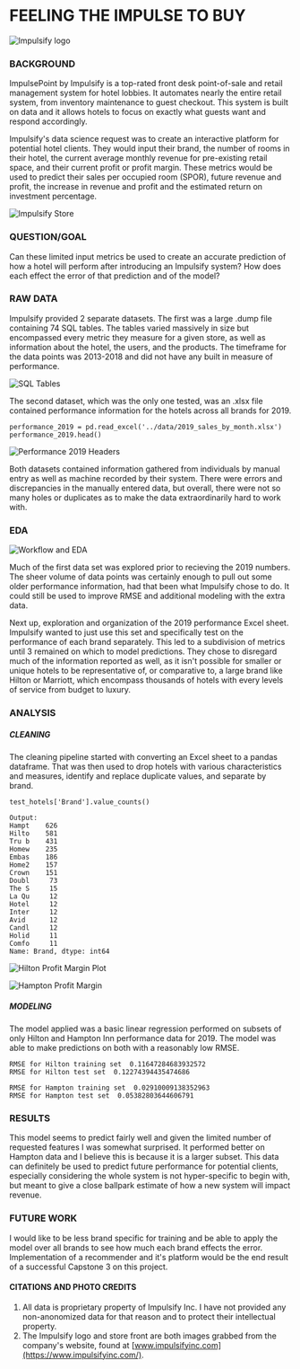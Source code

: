 # FEELING THE IMPULSE TO BUY

![Impulsify logo](images/impulsify_logo.png)

### BACKGROUND
ImpulsePoint by Impulsify is a top-rated front desk point-of-sale and retail management system for hotel lobbies. It automates nearly the entire retail system, from inventory maintenance to guest checkout. This system is built on data and it allows hotels to focus on exactly what guests want and respond accordingly. 

Impulsify's data science request was to create an interactive platform for potential hotel clients. They would input their brand, the number of rooms in their hotel, the current average monthly revenue for pre-existing retail space, and their current profit or profit margin. These metrics would be used to predict their sales per occupied room (SPOR), future revenue and profit, the increase in revenue and profit and the estimated return on investment percentage. 

![Impulsify Store](images/impulsify_store.png)

### QUESTION/GOAL
Can these limited input metrics be used to create an accurate prediction of how a hotel will perform after introducing an Impulsify system? How does each effect the error of that prediction and of the model?


### RAW DATA
Impulsify provided 2 separate datasets. The first was a large .dump file containing 74 SQL tables. The tables varied massively in size but encompassed every metric they measure for a given store, as well as information about the hotel, the users, and the products. The timeframe for the data points was 2013-2018 and did not have any built in measure of performance.



![SQL Tables](images/SQL_tables.png)



The second dataset, which was the only one tested, was an .xlsx file contained performance information for the hotels across all brands for 2019. 

```
performance_2019 = pd.read_excel('../data/2019_sales_by_month.xlsx')
performance_2019.head()
```

![Performance 2019 Headers](images/column_headers_2019.png)

Both datasets contained information gathered from individuals by manual entry as well as machine recorded by their system. There were errors and discrepancies in the manually entered data, but overall, there were not so many holes or duplicates as to make the data extraordinarily hard to work with. 

### EDA 

![Workflow and EDA](images/workflow_eda.png)

Much of the first data set was explored prior to recieving the 2019 numbers. The sheer volume of data points was certainly enough to pull out some older performance information, had that been what Impulsify chose to do. It could still be used to improve RMSE and additional modeling with the extra data.

Next up, exploration and organization of the 2019 performance Excel sheet. Impulsify wanted to just use this set and specifically test on the performance of each brand separately. This led to a subdivision of metrics until 3 remained on which to model predictions. They chose to disregard much of the information reported as well, as it isn't possible for smaller or unique hotels to be representative of, or comparative to, a large brand like Hilton or Marriott, which encompass thousands of hotels with every levels of service from budget to luxury. 

### ANALYSIS

##### CLEANING
The cleaning pipeline started with converting an Excel sheet to a pandas dataframe. That was then used to drop hotels with various characteristics and measures, identify and replace duplicate values, and separate by brand.

```
test_hotels['Brand'].value_counts()

Output:
Hampt    626
Hilto    581
Tru b    431
Homew    235
Embas    186
Home2    157
Crown    151
Doubl     73
The S     15
La Qu     12
Hotel     12
Inter     12
Avid      12
Candl     12
Holid     11
Comfo     11
Name: Brand, dtype: int64
```

![Hilton Profit Margin Plot](images/hilton_profit_margin.png)

![Hampton Profit Margin](images/hampton_profit_margin.png)

##### MODELING

The model applied was a basic linear regression performed on subsets of only Hilton and Hampton Inn performance data for 2019. The model was able to make predictions on both with a reasonably low RMSE. 

```
RMSE for Hilton training set  0.11647284683932572
RMSE for Hilton test set  0.12274394435474686

RMSE for Hampton training set  0.02910009138352963
RMSE for Hampton test set  0.05382803644606791
```

### RESULTS

This model seems to predict fairly well and given the limited number of requested features I was somewhat surprised. It performed better on Hampton data and I believe this is because it is a larger subset. This data can definitely be used to predict future performance for potential clients, especially considering the whole system is not hyper-specific to begin with, but meant to give a close ballpark estimate of how a new system will impact revenue. 

### FUTURE WORK
I would like to be less brand specific for training and be able to apply the model over all brands to see how much each brand effects the error. Implementation of a recommender and it's platform would be the end result of a successful Capstone 3 on this project.


#### CITATIONS AND PHOTO CREDITS
1. All data is proprietary property of Impulsify Inc. I have not provided any non-anonomized data for that reason and to protect their intellectual property. 
2. The Impulsify logo and store front are both images grabbed from the company's website, found at [www.impulsifyinc.com](https://www.impulsifyinc.com/).

